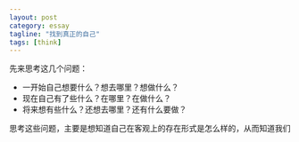 ```yaml
---
layout: post
category: essay
tagline: "找到真正的自己"
tags: [think]
---
```


先来思考这几个问题：

- 一开始自己想要什么？想去哪里？想做什么？
- 现在自己有了些什么？在哪里？在做什么？
- 将来想有些什么？还想去哪里？还有什么要做？

思考这些问题，主要是想知道自己在客观上的存在形式是怎么样的，从而知道我们